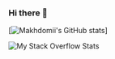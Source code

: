 ### Hi there 👋

<!--
**makhdomii/makhdomii** is a ✨ _special_ ✨ repository because its `README.md` (this file) appears on your GitHub profile.

Here are some ideas to get you started:

- 🔭 I’m currently working on ...
- 🌱 I’m currently learning ...
- 👯 I’m looking to collaborate on ...
- 🤔 I’m looking for help with ...
- 💬 Ask me about ...
- 📫 How to reach me: ...
- 😄 Pronouns: ...
- ⚡ Fun fact: ...
-->


[![Makhdomii's GitHub stats](https://github-readme-stats.vercel.app/api?username=makhdomii&show_icons=true&theme=radical&count_private=true&include_all_commits=true)]

![My Stack Overflow Stats](https://so-stats-kurt-liao.vercel.app/api?user=11544999&hide=border&theme=radical)

